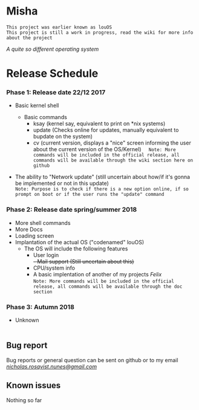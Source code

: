 # Misha
`This project was earlier known as louOS`<br>
`This project is still a work in progress, read the wiki for more info about the project`

*A quite so different operating system*




# Release Schedule

### Phase 1: Release date 22/12 2017
 
* Basic kernel shell
  - Basic commands
    - ksay (kernel say, equivalent to print on *nix  systems)
    - update (Checks online for updates, manually equivalent to bupdate on the system)
    - cv (current version, displays a "nice" screen informing the user about the current version of the OS/Kernel)
    
`Note: More commands will be included in the official release, all commands will be available through the wiki section here on github`

* The ability to "Network update" (still uncertain about how/if it's gonna be implemented or not in this update)
<br>`Note: Purpose is to check if there is a new option online, if so prompt on boot or if the user runs the "update" command`

### Phase 2: Release date spring/summer 2018
* More shell commands
* More Docs
* Loading screen
* Implantation of the actual OS ("codenamed" louOS)
  - The OS will include the following features
    - User login <br>
    ~~- Mail support (Still uncertain about this)~~
    - CPU/system info
    - A basic implentation of another of my projects *Felix*<br>
`Note: More commands will be included in the official release, all commands will be available through the doc section`

### Phase 3: Autumn 2018
 * Unknown
<br><br>

## Bug report
Bug reports or general question can be sent on github or to my email *nicholas.rosqvist.nunes@gmail.com*

## Known issues
Nothing so far
